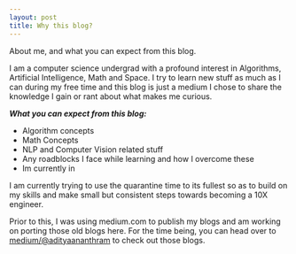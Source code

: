 ```yaml
---
layout: post
title: Why this blog?
---
```

About me, and what you can expect from this blog.

I am a computer science undergrad with a profound interest in Algorithms, Artificial Intelligence, Math and Space. I try to learn new stuff as much as I can during my free time and this blog is just a medium I chose to share the knowledge I gain or rant about what makes me curious.

***What you can expect from this blog:***
- Algorithm concepts
- Math Concepts
- NLP and Computer Vision related stuff
- Any roadblocks I face while learning and how I overcome these
- Im currently in

I am currently trying to use the quarantine time to its fullest so as to build on my skills and make small but consistent steps towards becoming a 10X engineer. 

Prior to this, I was using medium.com to publish my blogs and am working on porting those old blogs here. For the time being, you can head over to [medium/@adityaananthram](https://medium.com/@adityaananthram) to check out those blogs.
